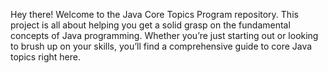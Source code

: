 Hey there! Welcome to the Java Core Topics Program repository. This project is all about helping you get a solid grasp on the fundamental concepts of Java programming. Whether you’re just starting out or looking to brush up on your skills, you’ll find a comprehensive guide to core Java topics right here.
